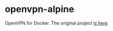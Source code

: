 # openvpn-alpine
OpenVPN for Docker. 
The original project [is here](https://github.com/jpetazzo/dockvpn)

